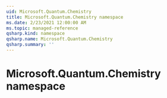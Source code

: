 ```yaml
---
uid: Microsoft.Quantum.Chemistry
title: Microsoft.Quantum.Chemistry namespace
ms.date: 2/23/2021 12:00:00 AM
ms.topic: managed-reference
qsharp.kind: namespace
qsharp.name: Microsoft.Quantum.Chemistry
qsharp.summary: ''
---
```


# Microsoft.Quantum.Chemistry namespace



